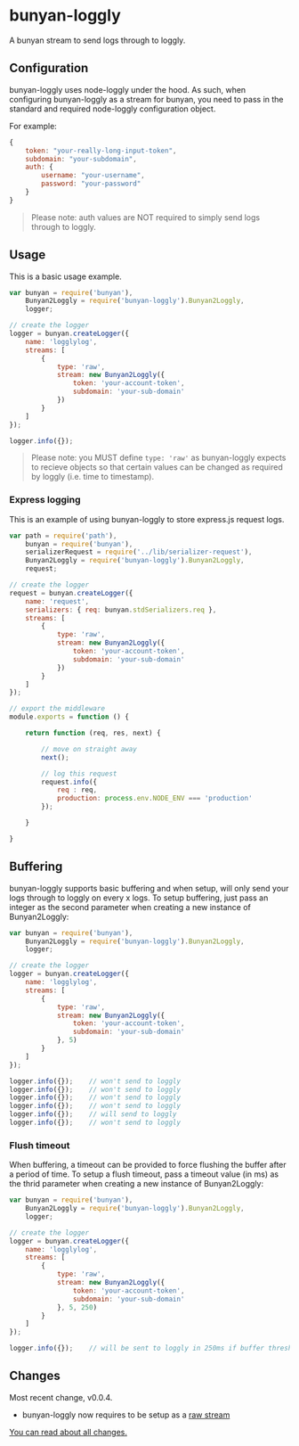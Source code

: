 bunyan-loggly
=============

A bunyan stream to send logs through to loggly.

## Configuration

bunyan-loggly uses node-loggly under the hood. As such, when configuring bunyan-loggly as a stream for bunyan, you need to pass in the standard and required node-loggly configuration object.

For example:

```javascript
{
	token: "your-really-long-input-token",
	subdomain: "your-subdomain",
	auth: {
    	username: "your-username",
    	password: "your-password"
	}
}
```
> Please note: auth values are NOT required to simply send logs through to loggly.

## Usage

This is a basic usage example.

```javascript
var bunyan = require('bunyan'),
	Bunyan2Loggly = require('bunyan-loggly').Bunyan2Loggly,
	logger;

// create the logger
logger = bunyan.createLogger({
	name: 'logglylog',
	streams: [
		{
			type: 'raw',
			stream: new Bunyan2Loggly({
				token: 'your-account-token',
				subdomain: 'your-sub-domain'
			})
		}
	]
});

logger.info({});
```

> Please note: you MUST define `type: 'raw'` as bunyan-loggly expects to recieve objects so that certain values can be changed as required by loggly (i.e. time to timestamp).

### Express logging

This is an example of using bunyan-loggly to store express.js request logs.

```javascript
var path = require('path'),
	bunyan = require('bunyan'),
	serializerRequest = require('../lib/serializer-request'),
	Bunyan2Loggly = require('bunyan-loggly').Bunyan2Loggly,
	request;

// create the logger
request = bunyan.createLogger({
	name: 'request',
	serializers: { req: bunyan.stdSerializers.req },
	streams: [
		{
			type: 'raw',
			stream: new Bunyan2Loggly({
				token: 'your-account-token',
				subdomain: 'your-sub-domain'
			})
		}
	]
});

// export the middleware
module.exports = function () {

	return function (req, res, next) {

		// move on straight away
		next();

		// log this request
		request.info({
			req : req,
			production: process.env.NODE_ENV === 'production'
		});

	}

}
```

## Buffering

bunyan-loggly supports basic buffering and when setup, will only send your logs through to loggly on every x logs. To setup buffering, just pass an integer as the second parameter when creating a new instance of Bunyan2Loggly:

```javascript
var bunyan = require('bunyan'),
	Bunyan2Loggly = require('bunyan-loggly').Bunyan2Loggly,
	logger;

// create the logger
logger = bunyan.createLogger({
	name: 'logglylog',
	streams: [
		{
			type: 'raw',
			stream: new Bunyan2Loggly({
				token: 'your-account-token',
				subdomain: 'your-sub-domain'
			}, 5)
		}
	]
});

logger.info({});	// won't send to loggly
logger.info({});	// won't send to loggly
logger.info({});	// won't send to loggly
logger.info({});	// won't send to loggly
logger.info({});	// will send to loggly
logger.info({});	// won't send to loggly
```

### Flush timeout

When buffering, a timeout can be provided to force flushing the buffer after a period of time. To setup a flush timeout, pass a timeout value (in ms) as the thrid parameter when creating a new instance of Bunyan2Loggly:

```javascript
var bunyan = require('bunyan'),
	Bunyan2Loggly = require('bunyan-loggly').Bunyan2Loggly,
	logger;

// create the logger
logger = bunyan.createLogger({
	name: 'logglylog',
	streams: [
		{
			type: 'raw',
			stream: new Bunyan2Loggly({
				token: 'your-account-token',
				subdomain: 'your-sub-domain'
			}, 5, 250)
		}
	]
});

logger.info({});	// will be sent to loggly in 250ms if buffer threshold is not reached
```

Changes
-------

Most recent change, v0.0.4.

- bunyan-loggly now requires to be setup as a [raw stream][rawstream]

[You can read about all changes.][bunyanlogglyhistory]

[rawstream]: https://github.com/trentm/node-bunyan#stream-type-raw "Bunyan raw stream"
[bunyanlogglyhistory]: https://github.com/smebberson/bunyan-loggly/blob/master/History.md "bunyan-loggly history"
